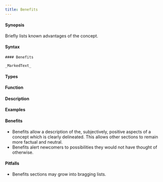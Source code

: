 ```yaml
---
title: Benefits
---
```


#### Synopsis

Briefly lists known advantages of the concept.

#### Syntax

```
#### Benefits

_MarkedText_
```

#### Types

#### Function

#### Description

#### Examples

#### Benefits

* Benefits allow a description of the, subjectively, positive aspects of a concept which is clearly delineated. This allows other sections to remain more factual and neutral.
* Benefits alert newcomers to possibilities they would not have thought of otherwise.

#### Pitfalls

* Benefits sections may grow into bragging lists.
